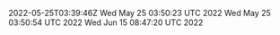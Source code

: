 2022-05-25T03:39:46Z
Wed May 25 03:50:23 UTC 2022
Wed May 25 03:50:54 UTC 2022
Wed Jun 15 08:47:20 UTC 2022
